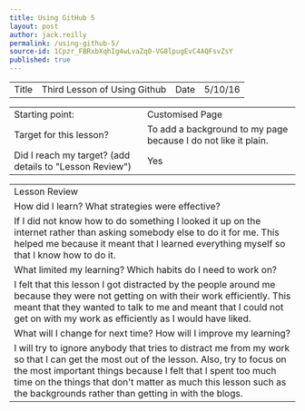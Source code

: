 ```yaml
---
title: Using GitHub 5
layout: post
author: jack.reilly
permalink: /using-github-5/
source-id: 1Cpzr_FBRxbXqhIg4wLvaZq0-VG8lpugEvC4AQFsvZsY
published: true
---
```

<table>
  <tr>
    <td>Title</td>
    <td>Third Lesson of Using Github</td>
    <td>Date</td>
    <td>5/10/16</td>
  </tr>
</table>


<table>
  <tr>
    <td>Starting point:</td>
    <td>Customised Page</td>
  </tr>
  <tr>
    <td>Target for this lesson?</td>
    <td> To add a background to my page because I do not like it plain.</td>
  </tr>
  <tr>
    <td>Did I reach my target? 
(add details to "Lesson Review")</td>
    <td>Yes</td>
  </tr>
</table>


<table>
  <tr>
    <td>Lesson Review</td>
  </tr>
  <tr>
    <td>How did I learn? What strategies were effective? </td>
  </tr>
  <tr>
    <td>If I did not know how to do something I looked it up on the internet rather than asking somebody else to do it for me. This helped me because it meant that I learned everything myself so that I know how to do it.
</td>
  </tr>
  <tr>
    <td>What limited my learning? Which habits do I need to work on? </td>
  </tr>
  <tr>
    <td>I felt that this lesson I got distracted by the people around me because they were not getting on with their work efficiently. This meant that they wanted to talk to me and meant that I could not get on with my work as efficiently as I would have liked. </td>
  </tr>
  <tr>
    <td>What will I change for next time? How will I improve my learning?</td>
  </tr>
  <tr>
    <td>I will try to ignore anybody that tries to distract me from my work so that I can get the most out of the lesson. Also, try to focus on the most important things because I felt that I spent too much time on the things that don't matter as much this lesson such as the backgrounds rather than getting in with the blogs.</td>
  </tr>
</table>


